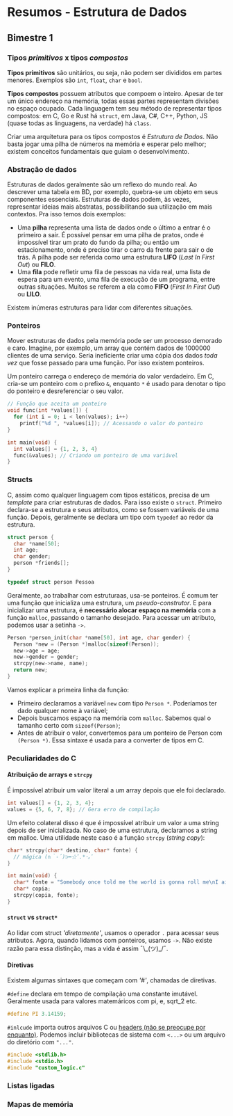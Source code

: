 # Resumos - Estrutura de Dados

## Bimestre 1

### Tipos _primitivos_ x tipos _compostos_

**Tipos primitivos** são unitários, ou seja, não podem ser divididos em partes menores. Exemplos são `int`, `float`, `char` e `bool`.

**Tipos compostos** possuem atributos que compoem o inteiro. Apesar de ter um único endereço na memória, todas essas partes representam divisões no espaço ocupado. Cada linguagem tem seu método de representar tipos compostos: em C, Go e Rust há `struct`, em Java, C#, C++, Python, JS (quase todas as linguagens, na verdade) há `class`.

Criar uma arquitetura para os tipos compostos é _Estrutura de Dados_. Não basta jogar uma pilha de números na memória e esperar pelo melhor; existem conceitos fundamentais que guiam o desenvolvimento.

### Abstração de dados

Estruturas de dados geralmente são um reflexo do mundo real. Ao descrever uma tabela em BD, por exemplo, quebra-se um objeto em seus componentes essenciais. Estruturas de dados podem, às vezes, representar ideias mais abstratas, possibilitando sua utilização em mais contextos. Pra isso temos dois exemplos:

- Uma **pilha** representa uma lista de dados onde o último a entrar é o primeiro a sair. É possível pensar em uma pilha de pratos, onde é impossível tirar um prato do fundo da pilha; ou então um estacionamento, onde é preciso tirar o carro da frente para sair o de trás. A pilha pode ser referida como uma estrutura **LIFO** (_Last In First Out_) ou **FILO**.
- Uma **fila** pode refletir uma fila de pessoas na vida real, uma lista de espera para um evento, uma fila de execução de um programa, entre outras situações. Muitos se referem a ela como **FIFO** (_First In First Out_) ou **LILO**.

Existem inúmeras estruturas para lidar com diferentes situações.

### Ponteiros

Mover estruturas de dados pela memória pode ser um processo demorado e caro. Imagine, por exemplo, um array que contém dados de 1000000 clientes de uma serviço. Seria ineficiente criar uma cópia dos dados _toda vez_ que fosse passado para uma função. Por isso existem ponteiros.

Um ponteiro carrega o endereço de memória do valor verdadeiro. Em C, cria-se um ponteiro com o prefixo `&`, enquanto `*` é usado para denotar o tipo do ponteiro e desreferenciar o seu valor.

```c
// Função que aceita um ponteiro
void func(int *values[]) {
  for (int i = 0; i < len(values); i++)
    printf("%d ", *values[i]); // Acessando o valor do ponteiro
}

int main(void) {
  int values[] = {1, 2, 3, 4}
  func(&values); // Criando um ponteiro de uma variável
}
```

### Structs

C, assim como qualquer linguagem com tipos estáticos, precisa de um _template_ para criar estruturas de dados. Para isso existe o `struct`. Primeiro declara-se a estrutura e seus atributos, como se fossem variáveis de uma função. Depois, geralmente se declara um tipo com `typedef` ao redor da estrutura.

```c
struct person {
  char *name[50];
  int age;
  char gender;
  person *friends[];
}

typedef struct person Pessoa
```

Geralmente, ao trabalhar com estruturaas, usa-se ponteiros. É comum ter uma função que inicializa uma estrutura, um _pseudo-construtor_. E para inicializar uma estrutura, é **necessário alocar espaço na memória** com a função `malloc`, passando o tamanho desejado. Para acessar um atributo, podemos usar a setinha `->`.

```c
Person *person_init(char *name[50], int age, char gender) {
  Person *new = (Person *)malloc(sizeof(Person));
  new->age = age;
  new->gender = gender;
  strcpy(new->name, name);
  return new;
}
```

Vamos explicar a primeira linha da função:

- Primeiro declaramos a variável `new` com tipo `Person *`. Poderíamos ter dado qualquer nome à variável;
- Depois buscamos espaço na memória com `malloc`. Sabemos qual o tamanho certo com `sizeof(Person)`;
- Antes de atribuir o valor, convertemos para um ponteiro de Person com `(Person *)`. Essa sintaxe é usada para a converter de tipos em C.

### Peculiaridades do C

#### Atribuição de arrays e `strcpy`

É impossível atribuir um valor literal a um array depois que ele foi declarado.

```c
int values[] = {1, 2, 3, 4};
values = {5, 6, 7, 8}; // Gera erro de compilação
```

Um efeito colateral disso é que é impossível atribuir um valor a uma string depois de ser inicializada. No caso de uma estrutura, declaramos a string em malloc. Uma utilidade neste caso é a função `strcpy` (_string copy_):

```c
char* strcpy(char* destino, char* fonte) {
  // mágica (∩｀-´)⊃━☆ﾟ.*･｡ﾟ
}

int main(void) {
  char* fonte = "Somebody once told me the world is gonna roll me\nI ain't the sharpest tool in the shed\nShe was looking kind of dumb with her finger and her thumb\nIn the shape of an \"L\" on her forehead";
  char* copia;
  strcpy(copia, fonte);
}
```

#### `struct` vs `struct*`

Ao lidar com struct _'diretamente'_, usamos o operador `.` para acessar seus atributos. Agora, quando lidamos com ponteiros, usamos `->`. Não existe razão para essa distinção, mas a vida é assim ¯\\\_(ツ)\_/¯.

#### Diretivas

Existem algumas sintaxes que começam com _'#'_, chamadas de diretivas.

`#define` declara em tempo de compilação uma constante imutável. Geralmente usada para valores matemáricos com pi, e, sqrt_2 etc.

```c
#define PI 3.14159;
```

`#inlcude` importa outros arquivos C ou [headers (não se preocupe por enquanto)](https://www.gnu.org/software/c-intro-and-ref/manual/html_node/Header-Files.html). Podemos incluir bibliotecas de sistema com `<...>` ou um arquivo do diretório com `"..."`.

```c
#include <stdlib.h>
#include <stdio.h>
#include "custom_logic.c"
```

### Listas ligadas

### Mapas de memória
